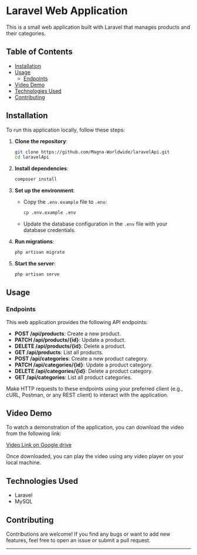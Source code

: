 # Laravel Web Application

This is a small web application built with Laravel that manages products and their categories.

## Table of Contents

- [Installation](#installation)
- [Usage](#usage)
  - [Endpoints](#endpoints)
- [Video Demo](#video-demo)
- [Technologies Used](#technologies-used)
- [Contributing](#contributing)

## Installation

To run this application locally, follow these steps:

1. **Clone the repository**:

   ```bash
   git clone https://github.com/Magna-Worldwide/laravelApi.git
   cd laravelApi
   ```

2. **Install dependencies**:

   ```bash
   composer install
   ```

3. **Set up the environment**:

   - Copy the `.env.example` file to `.env`:

     ```bash
     cp .env.example .env
     ```

   - Update the database configuration in the `.env` file with your database credentials.

4. **Run migrations**:

   ```bash
   php artisan migrate
   ```

5. **Start the server**:

   ```bash
   php artisan serve
   ```

## Usage

### Endpoints

This web application provides the following API endpoints:

- **POST /api/products**: Create a new product.
- **PATCH /api/products/{id}**: Update a product.
- **DELETE /api/products/{id}**: Delete a product.
- **GET /api/products**: List all products.
- **POST /api/categories**: Create a new product category.
- **PATCH /api/categories/{id}**: Update a product category.
- **DELETE /api/categories/{id}**: Delete a product category.
- **GET /api/categories**: List all product categories.

Make HTTP requests to these endpoints using your preferred client (e.g., cURL, Postman, or any REST client) to interact with the application.

## Video Demo

To watch a demonstration of the application, you can download the video from the following link:

[Video Link on Google drive](https://drive.google.com/file/d/14Mbovco5Rx2qKjuQBPoDafQLwWLwse-z/view?usp=sharing)

Once downloaded, you can play the video using any video player on your local machine.


## Technologies Used

- Laravel
- MySQL

## Contributing

Contributions are welcome! If you find any bugs or want to add new features, feel free to open an issue or submit a pull request.

---